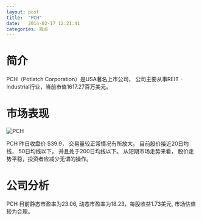 ```yaml
---
layout: post
title:  "PCH"
date:   2014-02-17 12:21:41
categories: 观点
---
```


# 简介
PCH（Potlatch Corporation）是USA著名上市公司，
公司主要从事REIT - Industrial行业，当前市值1617.27百万美元。

# 市场表现

![PCH](http://finviz.com/chart.ashx?t=PCH&ty=c&ta=1&p=d&s=l)

PCH 昨日收盘价 $39.9，
交易量较正常情况有所放大。
目前股价接近20日均线，
50日均线以下，
并且处于200日均线以下。
从短期市场走势来看，
股价走势平稳，投资者应减少无谓的操作。

# 公司分析
PCH 目前静态市盈率为23.06, 动态市盈率为18.23，每股收益1.73美元,
市场估值较为合理。
